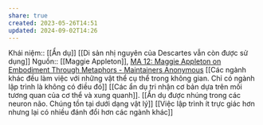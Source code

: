 ```yaml
---
share: true
created: 2023-05-26T14:51
updated: 2024-09-02T14:26
---
```

Khái niệm:: [[Ẩn dụ]]
[[Di sản nhị nguyên của Descartes vẫn còn được sử dụng]]
Nguồn:: [[Maggie Appleton]], [MA 12: Maggie Appleton on Embodiment Through Metaphors - Maintainers Anonymous](https://maintainersanonymous.com/metaphor/#t=01:04)
[[Các ngành khác đều làm việc với những vật thể cụ thể trong không gian. Chỉ có ngành lập trình là không có điều đó]]
[[Các ẩn dụ tri nhận cơ bản dựa trên mối tương quan của cơ thể và xung quanh]]. [[Ẩn dụ được nhúng trong các neuron não. Chúng tồn tại dưới dạng vật lý]]
[[Việc lập trình ít trực giác hơn nhưng lại có nhiều đánh đổi hơn các ngành khác]]